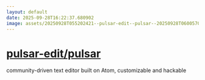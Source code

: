 ```yaml
---
layout: default
date: 2025-09-28T16:22:37.680902
image: assets/20250928T055202421--pulsar-edit--pulsar--20250928T060057057--cropped.png
---
```


# [pulsar-edit/pulsar](https://github.com/pulsar-edit/pulsar)

community-driven text editor built on Atom, customizable and hackable
